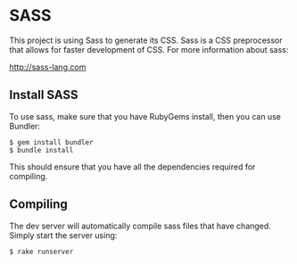 SASS
====

This project is using Sass to generate its CSS. Sass is a CSS preprocessor that
allows for faster development of CSS. For more information about sass:

   http://sass-lang.com

Install SASS
------------

To use sass, make sure that you have RubyGems install, then you can use Bundler:

    $ gem install bundler
    $ bundle install

This should ensure that you have all the dependencies required for compiling.

Compiling
---------

The dev server will automatically compile sass files that have changed. Simply start
the server using:
    
    $ rake runserver
